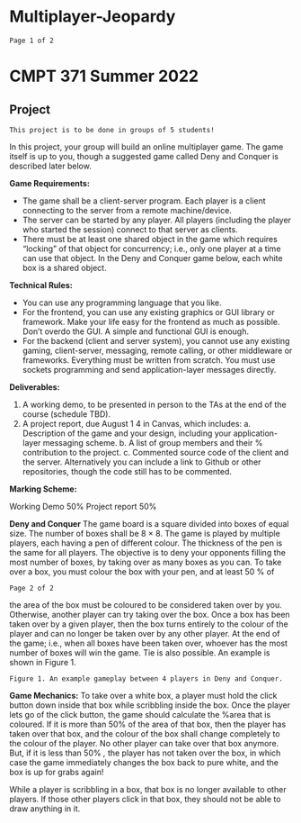 # Multiplayer-Jeopardy

```
Page 1 of 2
```
# CMPT 371 Summer 2022

## Project

```
This project is to be done in groups of 5 students!
```
In this project, your group will build an online multiplayer game. The game itself is up to you, though a
suggested game called Deny and Conquer is described later below.

**Game Requirements:**

- The game shall be a client-server program. Each player is a client connecting to the server from a
    remote machine/device.
- The server can be started by any player. All players (including the player who started the session)
    connect to that server as clients.
- There must be at least one shared object in the game which requires “locking” of that object for
    concurrency; i.e., only one player at a time can use that object. In the Deny and Conquer game below,
    each white box is a shared object.

**Technical Rules:**

- You can use any programming language that you like.
- For the frontend, you can use any existing graphics or GUI library or framework. Make your life easy
    for the frontend as much as possible. Don’t overdo the GUI. A simple and functional GUI is enough.
- For the backend (client and server system), you cannot use any existing gaming, client-server,
    messaging, remote calling, or other middleware or frameworks. Everything must be written from
    scratch. You must use sockets programming and send application-layer messages directly.

**Deliverables:**

1. A working demo, to be presented in person to the TAs at the end of the course (schedule TBD).
2. A project report, due August 1 4 in Canvas, which includes:
    a. Description of the game and your design, including your application-layer messaging scheme.
    b. A list of group members and their % contribution to the project.
    c. Commented source code of the client and the server. Alternatively you can include a link to
       Github or other repositories, though the code still has to be commented.

**Marking Scheme:**

Working Demo 50%
Project report 50%

**Deny and Conquer**
The game board is a square divided into boxes of equal size. The number of boxes shall be 8 × 8. The game
is played by multiple players, each having a pen of different colour. The thickness of the pen is the same
for all players. The objective is to deny your opponents filling the most number of boxes, by taking over
as many boxes as you can. To take over a box, you must colour the box with your pen, and at least 50 % of


```
Page 2 of 2
```
the area of the box must be coloured to be considered taken over by you. Otherwise, another player can
try taking over the box. Once a box has been taken over by a given player, then the box turns entirely to
the colour of the player and can no longer be taken over by any other player. At the end of the game; i.e.,
when all boxes have been taken over, whoever has the most number of boxes will win the game. Tie is
also possible. An example is shown in Figure 1.

```
Figure 1. An example gameplay between 4 players in Deny and Conquer.
```
**Game Mechanics:**
To take over a white box, a player must hold the click button down inside that box while scribbling inside
the box. Once the player lets go of the click button, the game should calculate the %area that is coloured.
If it is more than 50% of the area of that box, then the player has taken over that box, and the colour of
the box shall change completely to the colour of the player. No other player can take over that box
anymore. But, if it is less than 50% _,_ the player has not taken over the box, in which case the game
immediately changes the box back to pure white, and the box is up for grabs again!

While a player is scribbling in a box, that box is no longer available to other players. If those other players
click in that box, they should not be able to draw anything in it.



